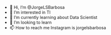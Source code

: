 - 👋 Hi, I’m @JorgeLSBarbosa
- 👀 I’m interested in TI
- 🌱 I’m currently learning about Data Scientist 
- 💞️ I’m looking to learn 
- 📫 How to reach me Instagram is jorgelsbarbosa

<!---
JorgeLSBarbosa/JorgeLSBarbosa is a ✨ special ✨ repository because its `README.md` (this file) appears on your GitHub profile.
You can click the Preview link to take a look at your changes.
--->
